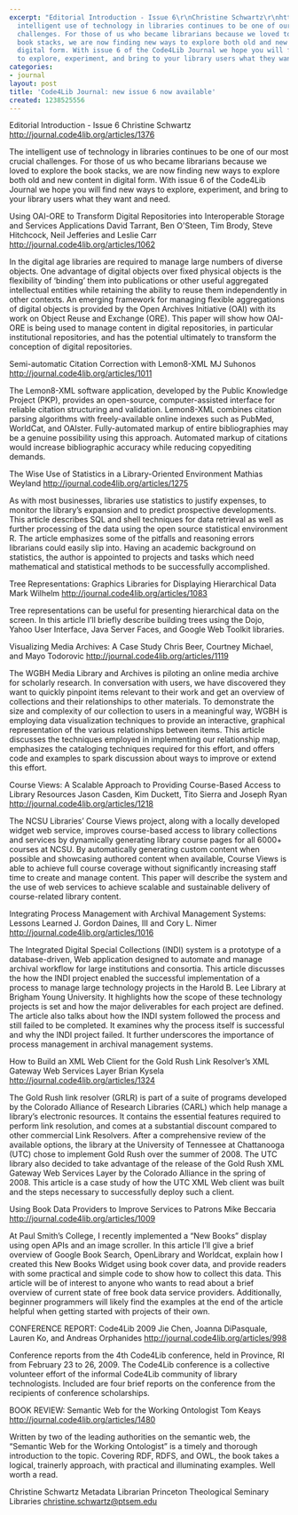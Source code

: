 ```yaml
---
excerpt: "Editorial Introduction - Issue 6\r\nChristine Schwartz\r\nhttp://journal.code4lib.org/articles/1376\r\n\r\nThe
  intelligent use of technology in libraries continues to be one of our most crucial
  challenges. For those of us who became librarians because we loved to explore the
  book stacks, we are now finding new ways to explore both old and new content in
  digital form. With issue 6 of the Code4Lib Journal we hope you will find new ways
  to explore, experiment, and bring to your library users what they want and need.\r\n\r"
categories:
- journal
layout: post
title: 'Code4Lib Journal: new issue 6 now available'
created: 1238525556
---
```

Editorial Introduction - Issue 6
Christine Schwartz
http://journal.code4lib.org/articles/1376

The intelligent use of technology in libraries continues to be one of our most crucial challenges. For those of us who became librarians because we loved to explore the book stacks, we are now finding new ways to explore both old and new content in digital form. With issue 6 of the Code4Lib Journal we hope you will find new ways to explore, experiment, and bring to your library users what they want and need.

Using OAI-ORE to Transform Digital Repositories into Interoperable Storage and Services Applications 
David Tarrant, Ben O'Steen, Tim Brody, Steve Hitchcock, Neil Jefferies and Leslie Carr
http://journal.code4lib.org/articles/1062

In the digital age libraries are required to manage large numbers of diverse objects. One advantage of digital objects over fixed physical objects is the flexibility of ‘binding’ them into publications or other useful aggregated intellectual entities while retaining the ability to reuse them independently in other contexts. An emerging framework for managing flexible aggregations of digital objects is provided by the Open Archives Initiative (OAI) with its work on Object Reuse and Exchange (ORE). This paper will show how OAI-ORE is being used to manage content in digital repositories, in particular institutional repositories, and has the potential ultimately to transform the conception of digital repositories.

Semi-automatic Citation Correction with Lemon8-XML 
MJ Suhonos
http://journal.code4lib.org/articles/1011

The Lemon8-XML software application, developed by the Public Knowledge Project (PKP), provides an open-source, computer-assisted interface for reliable citation structuring and validation. Lemon8-XML combines citation parsing algorithms with freely-available online indexes such as PubMed, WorldCat, and OAIster. Fully-automated markup of entire bibliographies may be a genuine possibility using this approach.
Automated markup of citations would increase bibliographic accuracy while reducing copyediting demands.

The Wise Use of Statistics in a Library-Oriented Environment 
Mathias Weyland
http://journal.code4lib.org/articles/1275

As with most businesses, libraries use statistics to justify expenses, to monitor the library’s expansion and to predict prospective developments. This article describes SQL and shell techniques for data retrieval as well as further processing of the data using the open source statistical environment R. The article emphasizes some of the pitfalls and reasoning errors librarians could easily slip into.
Having an academic background on statistics, the author is appointed to projects and tasks which need mathematical and statistical methods to be successfully accomplished.

Tree Representations: Graphics Libraries for Displaying Hierarchical Data 
Mark Wilhelm
http://journal.code4lib.org/articles/1083

Tree representations can be useful for presenting hierarchical data on the screen. In this article I’ll briefly describe building trees using the Dojo, Yahoo User Interface, Java Server Faces, and Google Web Toolkit libraries.

Visualizing Media Archives: A Case Study 
Chris Beer, Courtney Michael, and Mayo Todorovic
http://journal.code4lib.org/articles/1119

The WGBH Media Library and Archives is piloting an online media archive for scholarly research. In conversation with users, we have discovered they want to quickly pinpoint items relevant to their work and get an overview of collections and their relationships to other materials. To demonstrate the size and complexity of our collection to users in a meaningful way, WGBH is employing data visualization techniques to provide an interactive, graphical representation of the various relationships between items. This article discusses the techniques employed in implementing our relationship map, emphasizes the cataloging techniques required for this effort, and offers code and examples to spark discussion about ways to improve or extend this effort.

Course Views: A Scalable Approach to Providing Course-Based Access to Library Resources 
Jason Casden, Kim Duckett, Tito Sierra and Joseph Ryan
http://journal.code4lib.org/articles/1218

The NCSU Libraries’ Course Views project, along with a locally developed widget web service, improves course-based access to library collections and services by dynamically generating library course pages for all 6000+ courses at NCSU. By automatically generating custom content when possible and showcasing authored content when available, Course Views is able to achieve full course coverage without significantly increasing staff time to create and manage content. This paper will describe the system and the use of web services to achieve scalable and sustainable delivery of course-related library content.

Integrating Process Management with Archival Management Systems: Lessons Learned 
J. Gordon Daines, III and Cory L. Nimer
http://journal.code4lib.org/articles/1016

The Integrated Digital Special Collections (INDI) system is a prototype of a database-driven, Web application designed to automate and manage archival workflow for large institutions and consortia.
This article discusses the how the INDI project enabled the successful implementation of a process to manage large technology projects in the Harold B. Lee Library at Brigham Young University. It highlights how the scope of these technology projects is set and how the major deliverables for each project are defined. The article also talks about how the INDI system followed the process and still failed to be completed. It examines why the process itself is successful and why the INDI project failed. It further underscores the importance of process management in archival management systems.

How to Build an XML Web Client for the Gold Rush Link Resolver’s XML Gateway Web Services Layer 
Brian Kysela
http://journal.code4lib.org/articles/1324

The Gold Rush link resolver (GRLR) is part of a suite of programs developed by the Colorado Alliance of Research Libraries (CARL) which help manage a library’s electronic resources. It contains the essential features required to perform link resolution, and comes at a substantial discount compared to other commercial Link Resolvers.
After a comprehensive review of the available options, the library at the University of Tennessee at Chattanooga (UTC) chose to implement Gold Rush over the summer of 2008. The UTC library also decided to take advantage of the release of the Gold Rush XML Gateway Web Services Layer by the Colorado Alliance in the spring of 2008. This article is a case study of how the UTC XML Web client was built and the steps necessary to successfully deploy such a client.

Using Book Data Providers to Improve Services to Patrons 
Mike Beccaria
http://journal.code4lib.org/articles/1009

At Paul Smith’s College, I recently implemented a “New Books” display using open APIs and an image scroller. In this article I’ll give a brief overview of Google Book Search, OpenLibrary and Worldcat, explain how I created this New Books Widget using book cover data, and provide readers with some practical and simple code to show how to collect this data. This article will be of interest to anyone who wants to read about a brief overview of current state of free book data service providers. Additionally, beginner programmers will likely find the examples at the end of the article helpful when getting started with projects of their own.

CONFERENCE REPORT: Code4Lib 2009
Jie Chen, Joanna DiPasquale, Lauren Ko, and Andreas Orphanides
http://journal.code4lib.org/articles/998

Conference reports from the 4th Code4Lib conference, held in Province, RI from February 23 to 26, 2009. The Code4Lib conference is a collective volunteer effort of the informal Code4Lib community of library technologists. Included are four brief reports on the conference from the recipients of conference scholarships.

BOOK REVIEW: Semantic Web for the Working Ontologist 
Tom Keays 
http://journal.code4lib.org/articles/1480

Written by two of the leading authorities on the semantic web, the “Semantic Web for the Working Ontologist” is a timely and thorough introduction to the topic. Covering RDF, RDFS, and OWL, the book takes a logical, trainerly approach, with practical and illuminating examples. Well worth a read.


Christine Schwartz
Metadata Librarian
Princeton Theological Seminary Libraries 
christine.schwartz@ptsem.edu
